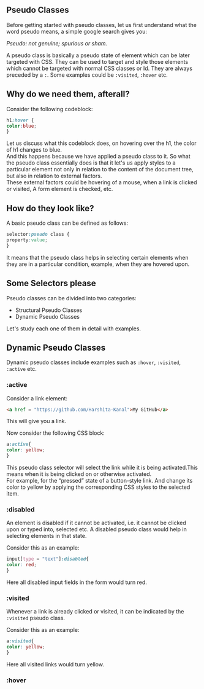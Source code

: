 ## Pseudo Classes
Before getting started with pseudo classes, let us first understand what the word pseudo means,
a simple google search gives you: <br/>

 *Pseudo: not genuine; spurious or sham.* <br/>

A pseudo class is basically a pseudo state of element which can be later targeted with CSS.
They can be used to target and style those elements which cannot be targeted with normal CSS classes or Id.
They are always preceded by a `:`. Some examples could be `:visited`, `:hover` etc.

## Why do we need them, afterall?
Consider the following codeblock: <br/>
```css
h1:hover {
color:blue;
}
```
Let us discuss what this codeblock does, on hovering over the h1, the color of 
h1 changes to blue.<br/>
And this happens because we have applied a pseudo class to it.
So what the pseudo class essentially does is that it let's us apply styles to a particular element
 not only in relation to the content of the document tree, but also in relation to external factors.
<br/>
These external factors could be hovering of a mouse, when a link is clicked or visited, 
A form element is checked, etc.

## How do they look like?
A basic pseudo class can be defined as follows:
```css
selector:pseudo class {
property:value;
}
```
It means that the pseudo class helps in selecting certain elements when they are in a particular condition, 
example, when they are hovered upon.

## Some Selectors please
Pseudo classes can be divided into two categories:
* Structural Pseudo Classes
* Dynamic Pseudo Classes <br/>

Let's study each one of them in detail with examples.

## Dynamic Pseudo Classes
Dynamic pseudo classes include examples such as `:hover`, `:visited`, `:active` etc.
### :active
Consider a link element:
```html
<a href = "https://github.com/Harshita-Kanal">My GitHub</a>
```
This will give you a link.

Now consider the following CSS block:
```css
a:active{
color: yellow;
}
```
This pseudo class selector will select the link while it is being activated.This means when it is being clicked on
or otherwise activated. <br/> For example, for the “pressed” state of a button-style link.
And change its color to yellow by applying the corresponding CSS styles to the selected item.


### :disabled
An element is disabled if it cannot be activated, i.e. it cannot be clicked upon or typed into, selected etc.
A disabled pseudo class would help in selecting elements in that state.

Consider this as an example:
```css
input[type = "text"]:disabled{
color: red;
}
```
Here all disabled input fields in the form would turn red.

### :visited
Whenever a link is already clicked or visited, it can be indicated by the `:visited` 
pseudo class.

Consider this as an example:
```css
a:visited{
color: yellow;
}
```
Here all visited links would turn yellow.

### :hover





